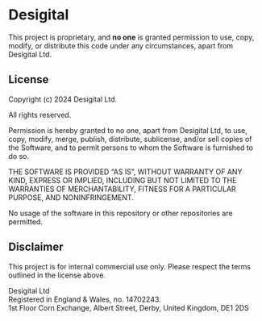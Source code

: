 # Desigital

This project is proprietary, and **no one** is granted permission to use, copy, modify, or distribute this code under any circumstances, apart from Desigital Ltd.

## License

Copyright (c) 2024 Desigital Ltd.

All rights reserved.

Permission is hereby granted to no one, apart from Desigital Ltd, to use, copy, modify, merge, publish, distribute, sublicense, and/or sell copies of the Software, and to permit persons to whom the Software is furnished to do so.

THE SOFTWARE IS PROVIDED “AS IS”, WITHOUT WARRANTY OF ANY KIND, EXPRESS OR IMPLIED, INCLUDING BUT NOT LIMITED TO THE WARRANTIES OF MERCHANTABILITY, FITNESS FOR A PARTICULAR PURPOSE, AND NONINFRINGEMENT.

No usage of the software in this repository or other repositories are permitted.

## Disclaimer

This project is for internal commercial use only. Please respect the terms outlined in the license above.

Desigital Ltd\
Registered in England & Wales, no. 14702243.\
1st Floor Corn Exchange, Albert Street, Derby, United Kingdom, DE1 2DS
